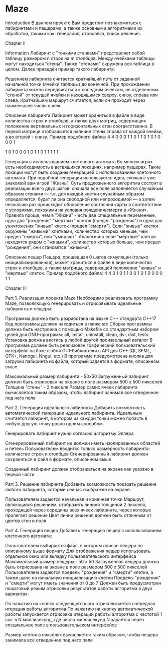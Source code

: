 # Maze
Introduction
В данном проекте Вам предстоит познакомиться с лабиринтами и пещерами, а также основными алгоритмами их обработки, такими как: генерация, отрисовка, поиск решения.

Chapter II

Information
Лабиринт с "тонкими стенками" представляет собой таблицу размером n строк на m столбцов.
Между ячейками таблицы могут находиться "стены". Также "стенами" окружена вся таблица в целом.
Далее приведён пример такого лабиринта: 

Решением лабиринта считается кратчайший путь от заданной начальной точки (ячейки таблицы) до конечной.
При прохождении лабиринта можно передвигаться к соседним ячейкам, не отделенным "стеной" от текущей ячейки и находящимся сверху, снизу, справа или слева.
Кратчайшим маршрут считается, если он проходит через наименьшее число ячеек.

Описание лабиринта
Лабиринт может храниться в файле в виде количества строк и столбцов, а также двух матриц, содержащих положение вертикальных и горизонтальных стен соответственно.
В первой матрице отображается наличие стены справа от каждой ячейки, а во второй - снизу.
Пример подобного файла:
4 4
0 0 0 1
1 0 1 1
0 1 0 1
0 0 0 1

1 0 1 0
0 0 1 0
1 1 0 1
1 1 1 1


Генерация с использованием клеточного автомата
Во многих играх есть необходимость в ветвящихся локациях, например пещерах.
Такие локации могут быть созданы генерацией с использованием клеточного автомата.
При подобной генерации используется идея, схожая с уже знакомой вам игрой "Жизнь".
Суть предложенного алгоритма состоит в реализации всего двух шагов:
сначала все поле заполняется случайным образом стенами — т.е. для каждой клетки случайным образом определяется,
будет ли она свободной или непроходимой — а затем несколько раз происходит обновление состояния карты в соответствии с условиями,
похожими на условия рождения/смерти в «Жизни».
Правила проще, чем в "Жизни" - есть две специальные переменные, одна для "рождения" "мертвых" клеток (предел "рождения") и одна для уничтожения "живых" клеток (предел "смерти").
Если "живые" клетки окружены "живыми" клетками, количество которых меньше, чем предел "смерти", они "умирают".
Аналогично если "мертвые" клетки находятся рядом с "живыми", количество которых больше, чем предел "рождения", они становятся "живыми".


Описание пещер
Пещера, прошедшая 0 шагов симуляции (только инициализированная), может храниться в файле в виде количества строк и столбцов,
а также матрицы, содержащей положение "живых" и "мертвых" клеток.
Пример подобного файла:
4 4
0 1 0 1
1 0 0 1
0 1 0 0
0 0 1 1

Chapter III

Part 1. Реализация проекта Maze
Необходимо реализовать программу Maze, позволяющую генерировать и отрисовывать идеальные лабиринты и пещеры:

Программа должна быть разработана на языке C++ стандарта C++17
Код программы должен находиться в папке src
Сборка программы должна быть настроена с помощью Makefile со стандартным набором целей для GNU-программ: all, install, uninstall, clean, dvi, dist, tests. Установка должна вестись в любой другой произвольный каталог
В программе должен быть реализован графический пользовательский интерфейс на базе любой GUI-библиотеки с API для C++ (Qt, SFML, GTK+, Nanogui, Nngui, etc.)
В программе предусмотрена кнопка для загрузки лабиринта из файла, который задается в формате, описанном выше

Максимальный размер лабиринта - 50х50
Загруженный лабиринт должен быть отрисован на экране в поле размером 500 x 500 пикселей
Толщина "стены" - 2 пикселя
Размер самих ячеек лабиринта вычисляется таким образом, чтобы лабиринт занимал всё отведенное под него поле


Part 2. Генерация идеального лабиринта
Добавить возможность автоматической генерации идеального лабиринта. 
Идеальным считается лабиринт, в котором из каждой точки можно попасть в любую другую точку ровно одним способом.

Генерировать лабиринт нужно согласно алгоритму Эллера

Сгенерированный лабиринт не должен иметь изолированных областей и петель
Пользователем вводится только размерность лабиринта: количество строк и столбцов
Сгенерированный лабиринт должен сохраняться в файл в формате, описанном выше

Созданный лабиринт должен отображаться на экране как указано в первой части



Part 3. Решение лабиринта
Добавить возможность показать решение любого лабиринта, который сейчас изображен на экране:

Пользователем задаются начальная и конечная точки
Маршрут, являющийся решением, отобразить линией толщиной 2 пикселя, проходящей через середины всех ячеек лабиринта, через которые пролегает решение
Цвет линии решения должен быть отличным от цветов стен и поля


Part 4. Генерация пещер
Добавить генерацию пещер с использованием клеточного автомата:

Пользователем выбирается файл, в котором описан пещера по описанному выше формату
Для отображения пещер использовать отдельное окно или вкладку пользовательского интерфейса
Максимальный размер пещеры - 50 х 50
Загруженная пещера должна быть отрисована на экране в поле размером 500 x 500 пикселей
Пользователем задаются пределы "рождения" и "смерти" клетки, а также шанс на начальную инициализацию клетки
Пределы "рождения" и "смерти" могут иметь значения от 0 до 7
Должен быть предусмотрен пошаговый режим отрисовки результатов работы алгоритма в двух вариантах:

По нажатию на кнопку следующего шага отрисовывается очередная итерация работы алгоритма
По нажатию на кнопку автоматической работы запускается отрисовка итераций работы алгоритма с частотой 1 шаг в N миллисекунд, где число миллисекунд N задаётся через специальное поле в пользовательском интерфейсе


Размер клеток в пикселях вычисляется таким образом, чтобы пещера занимала всё отведенное под него поле
